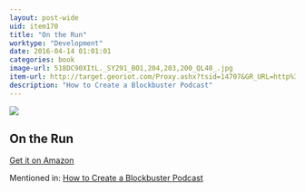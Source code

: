 ```yaml
---
layout: post-wide
uid: item170
title: "On the Run"
worktype: "Development"
date: 2016-04-14 01:01:01
categories: book
image-url: 518DC90XItL._SY291_BO1,204,203,200_QL40_.jpg
item-url: http://target.georiot.com/Proxy.ashx?tsid=14707&GR_URL=http%3A%2F%2Fwww.amazon.com%2FRun-Fugitive-Fieldwork-Encounters-Discoveries%2Fdp%2F022613671X%2F
description: "How to Create a Blockbuster Podcast"
---
```

<a href="http://target.georiot.com/Proxy.ashx?tsid=14707&GR_URL=http%3A%2F%2Fwww.amazon.com%2FRun-Fugitive-Fieldwork-Encounters-Discoveries%2Fdp%2F022613671X%2F" target="blank"><img src="../../../../img/thumbs/518DC90XItL._SY291_BO1,204,203,200_QL40_.jpg" class="prod-img"></a>
<h2>On the Run</h2>
<p><a href="http://target.georiot.com/Proxy.ashx?tsid=14707&GR_URL=http%3A%2F%2Fwww.amazon.com%2FRun-Fugitive-Fieldwork-Encounters-Discoveries%2Fdp%2F022613671X%2F" target="blank">Get it on Amazon</a><p>
<p>Mentioned in: <a href="http://fourhourworkweek.com/2015/01/29/alex-blumberg/" target="blank">How to Create a Blockbuster Podcast</a></p>
